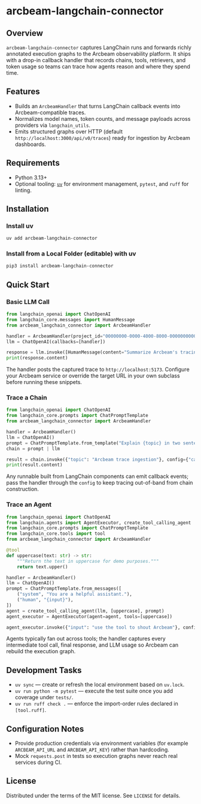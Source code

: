 # arcbeam-langchain-connector

## Overview
`arcbeam-langchain-connector` captures LangChain runs and forwards richly annotated execution graphs to the Arcbeam observability platform. It ships with a drop-in callback handler that records chains, tools, retrievers, and token usage so teams can trace how agents reason and where they spend time.

## Features
- Builds an `ArcbeamHandler` that turns LangChain callback events into Arcbeam-compatible traces.
- Normalizes model names, token counts, and message payloads across providers via `langchain_utils`.
- Emits structured graphs over HTTP (default `http://localhost:3000/api/v0/traces`) ready for ingestion by Arcbeam dashboards.

## Requirements
- Python 3.13+
- Optional tooling: [`uv`](https://github.com/astral-sh/uv) for environment management, `pytest`, and `ruff` for linting.

## Installation
### Install uv
```bash
uv add arcbeam-langchain-connector
```

### Install from a Local Folder (editable) with uv
```bash
pip3 install arcbeam-langchain-connector
```

## Quick Start
### Basic LLM Call
```python
from langchain_openai import ChatOpenAI
from langchain_core.messages import HumanMessage
from arcbeam_langchain_connector import ArcbeamHandler

handler = ArcbeamHandler(project_id="00000000-0000-4000-8000-000000000001")
llm = ChatOpenAI(callbacks=[handler])

response = llm.invoke([HumanMessage(content="Summarize Arcbeam's tracing flow in one sentence.")])
print(response.content)
```
The handler posts the captured trace to `http://localhost:5173`. Configure your Arcbeam service or override the target URL in your own subclass before running these snippets.

### Trace a Chain
```python
from langchain_openai import ChatOpenAI
from langchain_core.prompts import ChatPromptTemplate
from arcbeam_langchain_connector import ArcbeamHandler

handler = ArcbeamHandler()
llm = ChatOpenAI()
prompt = ChatPromptTemplate.from_template("Explain {topic} in two sentences.")
chain = prompt | llm

result = chain.invoke({"topic": "Arcbeam trace ingestion"}, config={"callbacks": [handler]})
print(result.content)
```
Any runnable built from LangChain components can emit callback events; pass the handler through the `config` to keep tracing out-of-band from chain construction.

### Trace an Agent
```python
from langchain_openai import ChatOpenAI
from langchain.agents import AgentExecutor, create_tool_calling_agent
from langchain_core.prompts import ChatPromptTemplate
from langchain_core.tools import tool
from arcbeam_langchain_connector import ArcbeamHandler

@tool
def uppercase(text: str) -> str:
    """Return the text in uppercase for demo purposes."""
    return text.upper()

handler = ArcbeamHandler()
llm = ChatOpenAI()
prompt = ChatPromptTemplate.from_messages([
    ("system", "You are a helpful assistant."),
    ("human", "{input}"),
])
agent = create_tool_calling_agent(llm, [uppercase], prompt)
agent_executor = AgentExecutor(agent=agent, tools=[uppercase])

agent_executor.invoke({"input": "use the tool to shout Arcbeam"}, config={"callbacks": [handler]})
```
Agents typically fan out across tools; the handler captures every intermediate tool call, final response, and LLM usage so Arcbeam can rebuild the execution graph.

## Development Tasks
- `uv sync` — create or refresh the local environment based on `uv.lock`.
- `uv run python -m pytest` — execute the test suite once you add coverage under `tests/`.
- `uv run ruff check .` — enforce the import-order rules declared in `[tool.ruff]`.

## Configuration Notes
- Provide production credentials via environment variables (for example `ARCBEAM_API_URL` and `ARCBEAM_API_KEY`) rather than hardcoding.
- Mock `requests.post` in tests so execution graphs never reach real services during CI.

## License
Distributed under the terms of the MIT license. See `LICENSE` for details.

